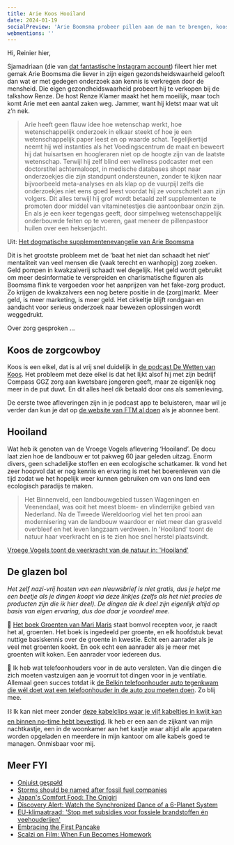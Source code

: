 ```yaml
---
title: Arie Koos Hooiland
date: 2024-01-19
socialPreview: 'Arie Boomsma probeer pillen aan de man te brengen, koos is een zorgcowboy en het grote plan om terug te gaan naar een mooiere vorm van landbouw'
webmentions: ''
---
```


Hi, Reinier hier,

Sjamadriaan (die van [dat fantastische Instagram account](https://www.instagram.com/sjamadriaan/reels/?hl=en)) fileert hier met gemak Arie Boomsma die liever in zijn eigen gezondsheidswaarheid gelooft dan wat er met gedegen onderzoek aan kennis is verkregen door de mensheid. Die eigen gezondheidswaarheid probeert hij te verkopen bij de talkshow Renze. De host Renze Klamer maakt het hem moeilijk, maar toch komt Arie met een aantal zaken weg. Jammer, want hij kletst maar wat uit z’n nek.

> Arie heeft geen flauw idee hoe wetenschap werkt, hoe wetenschappelijk onderzoek in elkaar steekt of hoe je een wetenschappelijk paper leest en op waarde schat. Tegelijkertijd neemt hij wel instanties als het Voedingscentrum de maat en beweert hij dat huisartsen en hoogleraren niet op de hoogte zijn van de laatste wetenschap. Terwijl hij zelf blind een wellness podcaster met een doctorstitel achternaloopt, in medische databases shopt naar onderzoekjes die zijn standpunt ondersteunen, zonder te kijken naar bijvoorbeeld meta-analyses en als klap op de vuurpijl zelfs die onderzoekjes niet eens goed leest voordat hij ze voorschotelt aan zijn volgers. Dit alles terwijl hij grof wordt betaald zelf supplementen te promoten door middel van vitaminetestjes die aantoonbaar onzin zijn. En als je een keer tegengas geeft, door simpelweg wetenschappelijk onderbouwde feiten op te voeren, gaat meneer de pillenpastoor huilen over een heksenjacht.

Uit: [Het dogmatische supplementenevangelie van Arie Boomsma](https://www.sjamadriaan.nl/p/arie-blijkt-een-orthodoxe-supplementendominee)

Dit is het grootste probleem met de ‘baat het niet dan schaadt het niet’ mentaliteit van veel mensen die (vaak terecht en wanhopig) zorg zoeken. Geld pompen in kwakzalverij schaadt wel degelijk. Het geld wordt gebruikt om meer desinformatie te verspreiden en charismatische figuren als Boomsma flink te vergoeden voor het aanprijzen van het fake-zorg product. Zo krijgen de kwakzalvers een nog betere positie in de (zorg)markt. Meer geld, is meer marketing, is meer geld. Het cirkeltje blijft rondgaan en aandacht voor serieus onderzoek naar bewezen oplossingen wordt weggedrukt.

Over zorg gesproken …

## Koos de zorgcowboy

Koos is een eikel, dat is al vrij snel duidelijk in [de podcast De Wetten van Koos](https://www.ftm.nl/artikelen/wet-1-koos-is-koning). Het probleem met deze eikel is dat het lijkt alsof hij met zijn bedrijf Compass GGZ zorg aan kwetsbare jongeren geeft, maar ze eigenlijk nog meer in de put duwt. En dit alles heel dik betaald door ons als samenleving.

De eerste twee afleveringen zijn in je podcast app te beluisteren, maar wil je verder dan kun je dat op [de website van FTM al doen](https://www.ftm.nl/podcast/de-wetten-van-koos) als je abonnee bent.

## Hooiland

Wat heb ik genoten van de Vroege Vogels aflevering ‘Hooiland’. De docu laat zien hoe de landbouw er tot pakweg 60 jaar geleden uitzag. Enorm divers, geen schadelijke stoffen en een ecologische schatkamer. Ik vond het zeer hoopvol dat er nog kennis en ervaring is met het boerenleven van die tijd zodat we het hopelijk weer kunnen gebruiken om van ons land een ecologisch paradijs te maken.

> Het Binnenveld, een landbouwgebied tussen Wageningen en Veenendaal, was ooit het meest bloem- en vlinderrijke gebied van Nederland. Na de Tweede Wereldoorlog viel het ten prooi aan modernisering van de landbouw waardoor er niet meer dan grasveld overbleef en het leven langzaam verdween. In ‘Hooiland’ toont de natuur haar veerkracht en is te zien hoe snel herstel plaatsvindt.

[Vroege Vogels toont de veerkracht van de natuur in: 'Hooiland'](https://www.bnnvara.nl/vroegevogels/artikelen/vroege-vogels-toont-de-veerkracht-van-de-natuur-in-hooiland)

## De glazen bol

_Het zelf nazi-vrij hosten van een nieuwsbrief is niet gratis, dus je helpt me een beetje als je dingen koopt via deze linkjes (zelfs als het niet precies de producten zijn die ik hier deel). De dingen die ik deel zijn eigenlijk altijd op basis van eigen ervaring, dus doe daar je voordeel mee._

📗 [Het boek Groenten van Mari Maris](https://partner.bol.com/click/click?p=2&t=url&s=1066120&f=TXL&url=https%3A%2F%2Fwww.bol.com%2Fnl%2Fnl%2Fp%2Fgroenten%2F9300000042258505%2F&name=Groenten%2C%20Mari%20Maris) staat bomvol recepten voor, je raadt het al, groenten. Het boek is ingedeeld per groente, en elk hoofdstuk bevat nuttige basiskennis over de groente in kwestie. Echt een aanrader als je veel met groenten kookt. En ook echt een aanrader als je meer met groenten wilt koken. Een aanrader voor iedereen dus. 

📱 Ik heb wat telefoonhouders voor in de auto versleten. Van die dingen die zich moeten vastzuigen aan je voorruit tot dingen voor in je ventilatie. Allemaal geen succes totdat ik [de Belkin telefoonhouder auto tegenkwam die wél doet wat een telefoonhouder in de auto zou moeten doen](https://partner.bol.com/click/click?p=2&t=url&s=1066120&f=TXL&url=https%3A%2F%2Fwww.bol.com%2Fnl%2Fnl%2Fp%2Fbelkin-telefoonhouder-voor-in-de-auto-ventilatierooster%2F9200000074921622%2F&name=Belkin%20telefoonhouder%20auto%20-%20ventilatierooster...). Zo blij mee.

⛓️ Ik kan niet meer zonder [deze kabelclips waar je vijf kabeltjes in kwijt kan en binnen no-time hebt bevestigd](https://partner.bol.com/click/click?p=2&t=url&s=1066120&f=TXL&url=https%3A%2F%2Fwww.bol.com%2Fnl%2Fnl%2Fp%2Fmerkloos-2x-kabel-organiser-zwart-2x-kabel-clips-voor-5-kabels-zelfklevende-kabelclips-kabelklem-kabelhouder-kabelgoot-houder-kabel-management%2F9300000007725661%2F&name=Merkloos%202x%20Kabel%20Organiser). Ik heb er een aan de zijkant van mijn nachtkastje, een in de woonkamer aan het kastje waar altijd alle apparaten worden opgeladen en meerdere in mijn kantoor om alle kabels goed te managen. Onmisbaar voor mij.

## Meer FYI

- [Ǫnjuisŧ geşpəłd](https://valentijn.sessink.nl/?p=1060)
- [Storms should be named after fossil fuel companies](https://amp-theguardian-com.cdn.ampproject.org/c/s/amp.theguardian.com/environment/2024/jan/12/storms-should-be-named-after-fossil-fuel-companies)
- [Japan's Comfort Food: The Onigiri](https://one-from-nippon.ghost.io/onigiri/)
- [Discovery Alert: Watch the Synchronized Dance of a 6-Planet System](https://exoplanets.nasa.gov/news/1771/discovery-alert-watch-the-synchronized-dance-of-a-6-planet-system/)
- [EU-klimaatraad: 'Stop met subsidies voor fossiele brandstoffen én veehouderijen'](https://www.nu.nl/klimaat/6298125/eu-klimaatraad-stop-met-subsidies-voor-fossiele-brandstoffen-en-veehouderijen.html)
- [Embracing the First Pancake](https://cloudfour.com/thinks/embracing-the-first-pancake/)
- [Scalzi on Film: When Fun Becomes Homework](https://www.uncannymagazine.com/article/scalzi-on-film-when-fun-becomes-homework/)
